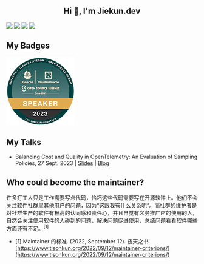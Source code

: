 <h2 align="center">Hi 👋, I'm Jiekun.dev</h1>

![](https://img.shields.io/badge/wechat-LearnOTel-brightgreen) [![](https://img.shields.io/badge/scheduler-trello-blueviolet)](https://trello.com/b/7Yru9uvH) ![](https://img.shields.io/badge/language-Go-informational) [![](https://img.shields.io/badge/Kubernetes-PRs-blue)](https://prow.k8s.io/pr?query=is%3Apr%20author%3Ajiekun)

## My Badges
[![](./speaker-kubecon-cloudnativecon-open-source-summit-c.png)](https://www.credly.com/badges/bf1b7f7b-af3f-4cb4-8a21-514ca3c5b106/public_url)

## My Talks
- Balancing Cost and Quality in OpenTelemetry: An Evaluation of Sampling Policies, 27 Sept. 2023 | [Slides](https://docs.google.com/presentation/d/16PHf3XxZBuLjD0b07SMJmk0yfFAHB2jJpMPGgONngRE/edit?usp=sharing) | [Blog](https://jiekun.dev/posts/kubecon-2023-otel-sampling/)

## Who could become the maintainer?
许多打工人只是工作需要写点代码，恰巧这些代码需要写在开源软件上。他们不会关注软件社群里其他用户的问题，因为“这跟我有什么关系呢”。而社群的维护者是对社群生产的软件有极高的认同感和责任心，并且自觉有义务推广它的使用的人，自然会关注使用软件的人碰到的问题，解决问题促进使用，总结问题看看软件哪些方面还有不足。<sup>[1]</sup>
- [1] Maintainer 的标准. (2022, September 12). 夜天之书. [https://www.tisonkun.org/2022/09/12/maintainer-criterions/](https://www.tisonkun.org/2022/09/12/maintainer-criterions/)
